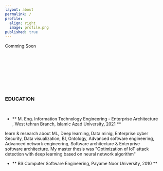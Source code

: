 ```yaml
---
layout: about
permalink: /
profile:
  align: right
  image: profile.png
published: true
---
```


Comming Soon


<!--
[Gradfolio](https://github.com/jitinnair1/gradfolio){:target="_blank"} is a responsive, dark-mode ready Jekyll theme designed keeping academia in mind. The easiest way to install the theme is to fork it using GitHub. Check the README file for [instructions](https://github.com/jitinnair1/gradfolio#installation){:target="_blank"}.
<!--
If you want to use this space to write your biography here, edit the `index.md` file. You can put a picture in, too. Rename your picture to `profile.png` and put it in the `assets/images/` folder.
<!--
The social-icons footer can be used to link profiles from GitHub, OrcID and ReasearchGate aprart form the usual Twitter, LinkedIn and Facebook. You can add your user ID in the `_config.yml` file to link your accounts.
-->


<br><br><br><br><br><br><br>

### EDUCATION
​
* ** M. Eng. Information Technology Engineering - Enterprise Architecture ,  West tehran Branch, Islamic Azad University, 2021 **

learn & research about ML, Deep learning, Data minig, Enterprise cyber Security, Data visualization, BI, Ontology, Advanced software engineering, Advanced network engineering, Software architecture & Enterprise software architecture.
My  master thesis was "Optimization of IoT attack detection with deep learning based on neural network 
algorithm"
​
* ** BS Computer Software Engineering, Payame Noor University, 2010 **

